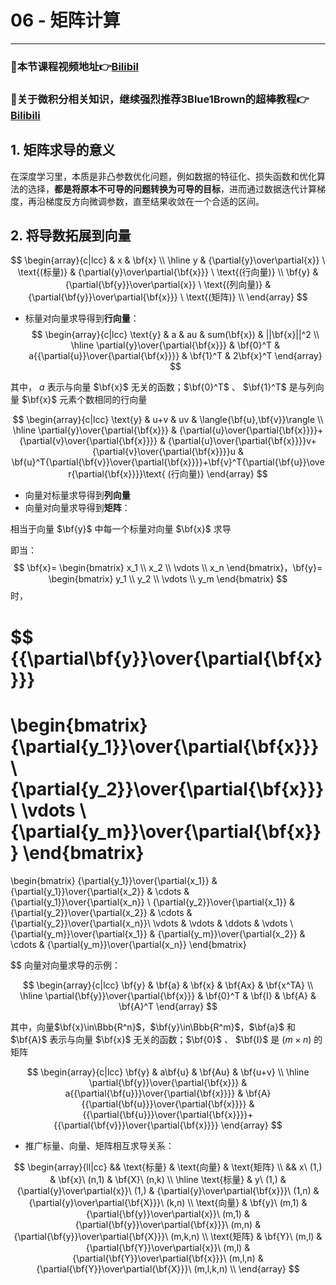 # 06 - 矩阵计算
---
### 🎦本节课程视频地址👉[Bilibil](https://www.bilibili.com/video/BV1eZ4y1w7PY)

### 🎦关于微积分相关知识，继续强烈推荐**3Blue1Brown**的超棒教程👉[Bilibili](https://space.bilibili.com/88461692/channel/detail?cid=13407&ctype=0)

## 1. 矩阵求导的意义
在深度学习里，本质是非凸参数优化问题，例如数据的特征化、损失函数和优化算法的选择，**都是将原本不可导的问题转换为可导的目标**，进而通过数据迭代计算梯度，再沿梯度反方向微调参数，直至结果收敛在一个合适的区间。

## 2. 将导数拓展到向量
$$
\begin{array}{c|lcc}
& x & \bf{x} \\
\hline
y & {\partial{y}\over\partial{x}} \ \text{(标量)} & {\partial{y}\over\partial{\bf{x}}} \ \text{(行向量)} \\
\bf{y}​ & {\partial{\bf{y}}\over\partial{x}} \ \text{(列向量)} & {\partial{\bf{y}}\over\partial{\bf{x}}} \ \text{(矩阵)} \\
\end{array}
$$


- 标量对向量求导得到**行向量**：
$$
\begin{array}{c|lcc}
\text{y} & a & au & sum(\bf{x}) & ||\bf{x}||^2 \\
\hline
\partial{y}\over{\partial{\bf{x}}} & \bf{0}^T & a{{\partial{u}}\over{\partial{\bf{x}}}} & \bf{1}^T & 2\bf{x}^T
\end{array}
$$

其中， $a$ 表示与向量 $\bf{x}$ 无关的函数；$\bf{0}^T$ 、 $\bf{1}^T$ 是与列向量 $\bf{x}$ 元素个数相同的行向量

$$
\begin{array}{c|lcc}
\text{y} & u+v & uv & \langle{\bf{u},\bf{v}}\rangle \\
\hline
\partial{y}\over{\partial{\bf{x}}} & {\partial{u}\over{\partial{\bf{x}}}}+{\partial{v}\over{\partial{\bf{x}}}} & {\partial{u}\over{\partial{\bf{x}}}}v+{\partial{v}\over{\partial{\bf{x}}}}u & \bf{u}^T{\partial{\bf{v}}\over{\partial{\bf{x}}}}+\bf{v}^T{\partial{\bf{u}}\over{\partial{\bf{x}}}}\text{ (行向量)}
\end{array}
$$

- 向量对标量求导得到**列向量**
- 向量对向量求导得到**矩阵**：

相当于向量 $\bf{y}$ 中每一个标量对向量 $\bf{x}$ 求导

即当：
$$
\bf{x}=
\begin{bmatrix} x_1 \\ x_2 \\ \vdots \\ x_n
\end{bmatrix}，\bf{y}=
\begin{bmatrix} y_1 \\ y_2 \\ \vdots \\ y_m
\end{bmatrix}
$$
时，

$$
{{\partial\bf{y}}\over{\partial{\bf{x}}}}
=
\begin{bmatrix} 
{\partial{y_1}}\over{\partial{\bf{x}}} \\
{\partial{y_2}}\over{\partial{\bf{x}}} \\
\vdots \\
{\partial{y_m}}\over{\partial{\bf{x}}}
\end{bmatrix}
=
\begin{bmatrix} 
{\partial{y_1}}\over{\partial{x_1}} & {\partial{y_1}}\over{\partial{x_2}} & \cdots & {\partial{y_1}}\over{\partial{x_n}} \\
{\partial{y_2}}\over{\partial{x_1}} & {\partial{y_2}}\over{\partial{x_2}} & \cdots & {\partial{y_2}}\over{\partial{x_n}}\\
\vdots & \vdots & \ddots & \vdots \\
{\partial{y_m}}\over{\partial{x_1}} & {\partial{y_m}}\over{\partial{x_2}} & \cdots & {\partial{y_m}}\over{\partial{x_n}}
\end{bmatrix}

$$
向量对向量求导的示例：

$$
\begin{array}{c|lcc}
\bf{y} & \bf{a} & \bf{x} & \bf{Ax} & \bf{x^TA} \\
\hline
\partial{\bf{y}}\over{\partial{\bf{x}}} & \bf{0}^T & \bf{I} & \bf{A} & \bf{A}^T
\end{array}
$$

其中，向量$\bf{x}\in\Bbb{R^n}$，$\bf{y}\in\Bbb{R^m}$，$\bf{a}$ 和 $\bf{A}$ 表示与向量 $\bf{x}$ 无关的函数；$\bf{0}$ 、 $\bf{I}$ 是 $(m\times{n})$ 的矩阵

$$
\begin{array}{c|lcc}
\bf{y} & a\bf{u} & \bf{Au} & \bf{u+v} \\
\hline
\partial{\bf{y}}\over{\partial{\bf{x}}} & a{{\partial{\bf{u}}}\over{\partial{\bf{x}}}} & \bf{A}{{\partial{\bf{u}}}\over{\partial{\bf{x}}}} & {{\partial{\bf{u}}}\over{\partial{\bf{x}}}}+{{\partial{\bf{v}}}\over{\partial{\bf{x}}}}
\end{array}
$$

- 推广标量、向量、矩阵相互求导关系：

$$
\begin{array}{ll|cc}
&& \text{标量} & \text{向量} & \text{矩阵} \\
&& x\ (1,) & \bf{x}\ (n,1) & \bf{X}\ (n,k) \\
\hline
\text{标量} & y\ (1,) & {\partial{y}\over\partial{x}}\ (1,) & {\partial{y}\over\partial{\bf{x}}}\ (1,n) & {\partial{y}\over\partial{\bf{X}}}\ (k,n) \\
\text{向量} & \bf{y}\ (m,1) & {\partial{\bf{y}}\over\partial{x}}\ (m,1) & {\partial{\bf{y}}\over\partial{\bf{x}}}\ (m,n) & {\partial{\bf{y}}\over\partial{\bf{X}}}\ (m,k,n) \\
\text{矩阵} & \bf{Y}\ (m,l) & {\partial{\bf{Y}}\over\partial{x}}\ (m,l) & {\partial{\bf{Y}}\over\partial{\bf{x}}}\ (m,l,n) & {\partial{\bf{Y}}\over\partial{\bf{X}}}\ (m,l,k,n) \\
\end{array}
$$